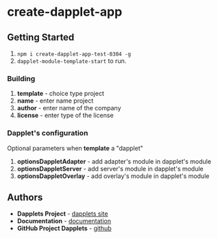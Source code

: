 
# create-dapplet-app

## Getting Started

1.  `npm i create-dapplet-app-test-0304 -g`
2.  `dapplet-module-template-start` to run.


### Building

1.  **template** - choice type project
2.  **name** - enter name project
3.  **author** - enter name of the company  
4.  **license** - enter type of the license 

### Dapplet's configuration

Optional parameters when **template** a "dapplet"

1. **optionsDappletAdapter** - add adapter's module in dapplet's module
2. **optionsDappletServer** - add server's module in dapplet's module
3. **optionsDappletOverlay** - add overlay's module in dapplet's module

## Authors

* **Dapplets Project** - [dapplets site](https://dapplets.org/)
* **Documentation** - [documentation](https://docs.dapplets.org/docs/)
* **GitHub Project Dapplets** - [github](https://github.com/dapplets)
